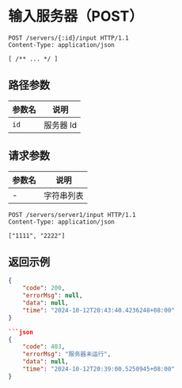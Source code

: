 # 输入服务器（POST）

```http
POST /servers/{:id}/input HTTP/1.1
Content-Type: application/json

[ /** ... */ ]
```

## 路径参数

| 参数名 | 说明     |
| ------ | -------- |
| `id`   | 服务器 Id |

## 请求参数

| 参数名 | 说明       |
| ------ | ---------- |
| -      | 字符串列表 |

```http title="示例"
POST /servers/server1/input HTTP/1.1
Content-Type: application/json

["1111", "2222"]
```

## 返回示例

```json
{
    "code": 200,
    "errorMsg": null,
    "data": null,
    "time": "2024-10-12T20:43:40.4236248+08:00"
}

```json
{
    "code": 403,
    "errorMsg": "服务器未运行",
    "data": null,
    "time": "2024-10-12T20:39:00.5250945+08:00"
}
```

